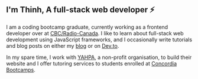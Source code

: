 ## I'm Thinh, A full-stack web developer ⚡

I am a coding bootcamp graduate, currently working as a frontend developer over at [CBC/Radio-Canada](https://ici.radio-canada.ca/medias-numeriques/). I like to learn about full-stack web development using JavaScript frameworks, and I occasionally write tutorials and blog posts on either my [blog](https://www.giathinhnguyen.com/) or on [Dev.to](https://dev.to/gthinh).

In my spare time, I work with [YAHPA](https://www.yahpa.org/), a non-profit organisation, to build their website and I offer tutoring services to students enrolled at [Concordia Bootcamps](https://concordiabootcamps.ca/).


<!--
**g-thinh/g-thinh** is a ✨ _special_ ✨ repository because its `README.md` (this file) appears on your GitHub profile.

Here are some ideas to get you started:

- 🔭 I’m currently working on ...
- 🌱 I’m currently learning ...
- 👯 I’m looking to collaborate on ...
- 🤔 I’m looking for help with ...
- 💬 Ask me about ...
- 📫 How to reach me: ...
- 😄 Pronouns: ...
- ⚡ Fun fact: ...
-->
